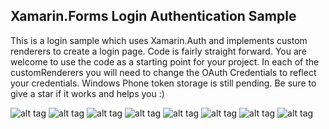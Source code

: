 ## Xamarin.Forms Login Authentication Sample
This is a login sample which uses Xamarin.Auth and implements custom renderers to create a login page. 
Code is fairly straight forward. You are welcome to use the code as a starting point for your project. In each of the customRenderers
you will need to change the OAuth Credentials to reflect your credentials. Windows Phone token storage is still pending.
Be sure to give a star if it works and helps you :) 

![alt tag](https://cloud.githubusercontent.com/assets/5509813/8562470/2461185e-24f8-11e5-9c1f-38d4afa9da1a.png)
![alt tag](https://cloud.githubusercontent.com/assets/5509813/8562463/1c0077b8-24f8-11e5-90ff-78ca0d6d09fb.png)
![alt tag](https://cloud.githubusercontent.com/assets/5509813/8562465/1e2b7e3e-24f8-11e5-8155-92658d379e92.png)
![alt tag](https://cloud.githubusercontent.com/assets/5509813/8562468/20ccf992-24f8-11e5-8710-af61de65beca.png)
![alt tag](https://cloud.githubusercontent.com/assets/5509813/8562508/8a5f5e4a-24f8-11e5-8fb7-7f73a2dd7e57.png)
![alt tag](https://cloud.githubusercontent.com/assets/5509813/8562509/8c6716d8-24f8-11e5-9235-139f2bc81503.png)
![alt tag](https://cloud.githubusercontent.com/assets/5509813/8562507/86508c02-24f8-11e5-9bf5-1c8c9ddde9df.png)
![alt tag](https://cloud.githubusercontent.com/assets/5509813/8562506/83c4b350-24f8-11e5-9e34-c1b6364f426e.png)
